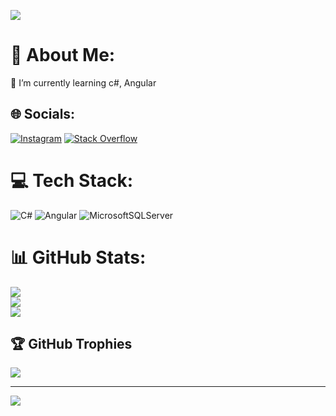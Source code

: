 ![](https://dijitalseruven.com/wp-content/uploads/2021/02/SOLID-1024x341.jpg)

# 💫 About Me:
🌱 I’m currently learning c#, Angular<br>


## 🌐 Socials:
[![Instagram](https://img.shields.io/badge/Instagram-%23E4405F.svg?logo=Instagram&logoColor=white)](https://instagram.com/altintas.ahmett) [![Stack Overflow](https://img.shields.io/badge/-Stackoverflow-FE7A16?logo=stack-overflow&logoColor=white)](https://stackoverflow.com/users/Altintas35) 

# 💻 Tech Stack:
![C#](https://img.shields.io/badge/c%23-%23239120.svg?style=for-the-badge&logo=c-sharp&logoColor=white) ![Angular](https://img.shields.io/badge/angular-%23DD0031.svg?style=for-the-badge&logo=angular&logoColor=white) ![MicrosoftSQLServer](https://img.shields.io/badge/Microsoft%20SQL%20Sever-CC2927?style=for-the-badge&logo=microsoft%20sql%20server&logoColor=white)
# 📊 GitHub Stats:
![](https://github-readme-stats.vercel.app/api?username=Altintas35&theme=react&hide_border=false&include_all_commits=true&count_private=false)<br/>
![](https://github-readme-streak-stats.herokuapp.com/?user=Altintas35&theme=react&hide_border=false)<br/>
![](https://github-readme-stats.vercel.app/api/top-langs/?username=Altintas35&theme=react&hide_border=false&include_all_commits=true&count_private=false&layout=compact)

## 🏆 GitHub Trophies
![](https://github-profile-trophy.vercel.app/?username=Altintas35&theme=radical&no-frame=false&no-bg=false&margin-w=4)

---
[![](https://visitcount.itsvg.in/api?id=Altintas35&icon=3&color=1)](https://visitcount.itsvg.in)

<!-- Proudly created with GPRM ( https://gprm.itsvg.in ) -->
